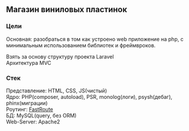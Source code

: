 ## Магазин виниловых пластинок

### Цели
Основная: разобраться в том как устроено web приложение на php, с минимальным использованием библиотек и фреймвроков.

Взять за основу структуру проекта Laravel<br/>
Архитектура MVC<br/>

### Стек 
Представление: HTML, CSS, JS(чистый)<br/>
Ядро: PHP(composer, autoload), PSR, monolog(логи), psysh(дебаг), phinx(миграции)<br/>
Роутинг: [FastRoute](https://github.com/nikic/FastRoute)<br/>
БД: MySQL(query, без ORM)<br/>
Web-Server: Apache2<br/>
